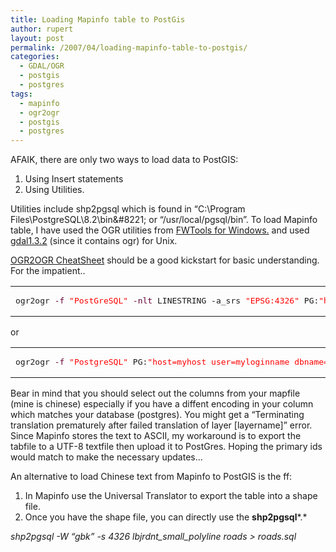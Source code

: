 ```yaml
---
title: Loading Mapinfo table to PostGis
author: rupert
layout: post
permalink: /2007/04/loading-mapinfo-table-to-postgis/
categories:
  - GDAL/OGR
  - postgis
  - postgres
tags:
  - mapinfo
  - ogr2ogr
  - postgis
  - postgres
---
```

AFAIK, there are only two ways to load data to PostGIS:  
1. Using Insert statements  
2. Using Utilities.

Utilities include shp2pgsql which is found in &#8220;C:\Program Files\PostgreSQL\8.2\bin\&#8221; or &#8220;/usr/local/pgsql/bin&#8221;. To load Mapinfo table, I have used the OGR utilities from [FWTools for Windows.][1] and used [gdal1.3.2][2] (since it contains ogr) for Unix.

[OGR2OGR CheatSheet][3] should be a good kickstart for basic understanding. For the impatient..

<div class="wp_syntax">
  <table>
    <tr>
      <td class="code">
        <pre class="bash" style="font-family:monospace;">ogr2ogr <span style="color: #660033;">-f</span> <span style="color: #ff0000;">"PostGreSQL"</span> <span style="color: #660033;">-nlt</span> LINESTRING -a_srs <span style="color: #ff0000;">"EPSG:4326"</span> PG:<span style="color: #ff0000;">"host=localhost user=username password=mypassword dbname=mydb mytab.TAB -select columnName</span></pre>
      </td>
    </tr>
  </table>
</div>

or

<div class="wp_syntax">
  <table>
    <tr>
      <td class="code">
        <pre class="bash" style="font-family:monospace;">ogr2ogr <span style="color: #660033;">-f</span> <span style="color: #ff0000;">"PostgreSQL"</span> PG:<span style="color: #ff0000;">"host=myhost user=myloginname dbname=mydbname password=mypassword"</span> mytabfile.tab <span style="color: #660033;">-nln</span> newtablename <span style="color: #660033;">-select</span> columnName</pre>
      </td>
    </tr>
  </table>
</div>

Bear in mind that you should select out the columns from your mapfile (mine is chinese) especially if you have a diffent encoding in your column which matches your database (postgres). You might get a &#8220;Terminating translation prematurely after failed translation of layer [layername]&#8221; error. Since Mapinfo stores the text to ASCII, my workaround is to export the tabfile to a UTF-8 textfile then upload it to PostGres. Hoping the primary ids would match to make the necessary updates&#8230;

An alternative to load Chinese text from Mapinfo to PostGIS is the ff:  
1. In Mapinfo use the Universal Translator to export the table into a shape file.  
2. Once you have the shape file, you can directly use the **shp2pgsql***.*

*shp2pgsql -W &#8220;gbk&#8221; -s 4326 lbjrdnt\_small\_polyline roads > roads.sql*

 [1]: http://fwtools.maptools.org/
 [2]: www.gdal.org
 [3]: http://www.bostongis.com/?content_name=ogr_cheatsheet